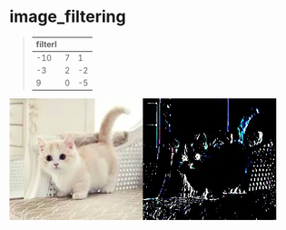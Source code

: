 # image_filtering

>|filterl| | |  
>|---|---|---|  
>|-10|7|1|  
>|-3|2|-2|  
>|9|0|-5|     
            
![out1](out3.jpg)
